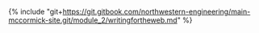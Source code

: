 {% include "git+https://git.gitbook.com/northwestern-engineering/main-mccormick-site.git/module_2/writingfortheweb.md" %}

